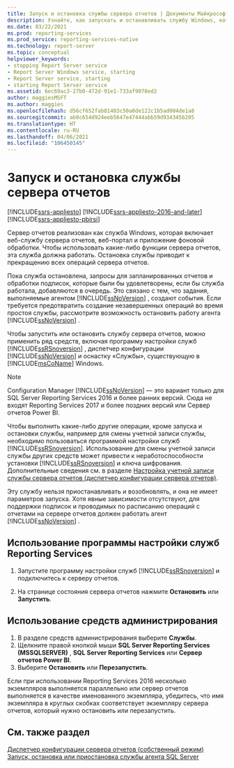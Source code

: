 ```yaml
---
title: Запуск и остановка службы сервера отчетов | Документы Майкрософт
description: Узнайте, как запускать и останавливать службу Windows, которая включает в себя веб-службу сервера отчетов, веб-портал и приложение фоновой обработки.
ms.date: 03/22/2021
ms.prod: reporting-services
ms.prod_service: reporting-services-native
ms.technology: report-server
ms.topic: conceptual
helpviewer_keywords:
- stopping Report Server service
- Report Server Windows service, starting
- Report Server service, starting
- starting Report Server service
ms.assetid: 6ec69ac3-27b0-472d-91e1-733af9078ed2
author: maggiesMSFT
ms.author: maggies
ms.openlocfilehash: d56cf652fab81403c50a0de122c1b5ad004de1a8
ms.sourcegitcommit: ab0c654d924eeb5647e47444abb59d934345b205
ms.translationtype: HT
ms.contentlocale: ru-RU
ms.lasthandoff: 04/06/2021
ms.locfileid: "106450145"
---
```

# <a name="start-and-stop-the-report-server-service"></a>Запуск и остановка службы сервера отчетов

[!INCLUDE[ssrs-appliesto](../../includes/ssrs-appliesto.md)] [!INCLUDE[ssrs-appliesto-2016-and-later](../../includes/ssrs-appliesto-2016-and-later.md)] [!INCLUDE[ssrs-appliesto-pbirsi](../../includes/ssrs-appliesto-pbirs.md)]

  Сервер отчетов реализован как служба Windows, которая включает веб-службу сервера отчетов, веб-портал и приложение фоновой обработки. Чтобы использовать какие-либо функции сервера отчетов, эта служба должна работать. Остановка службы приводит к прекращению всех операций сервера отчетов.  
  
 Пока служба остановлена, запросы для запланированных отчетов и обработки подписок, которые были бы удовлетворены, если бы служба работала, добавляются в очередь. Это связано с тем, что задания, выполняемые агентом [!INCLUDE[ssNoVersion](../../includes/ssnoversion-md.md)] , создают события. Если требуется предотвратить создание незавершенных операций во время простоя службы, рассмотрите возможность остановить работу агента [!INCLUDE[ssNoVersion](../../includes/ssnoversion-md.md)] .  
  
 Чтобы запустить или остановить службу сервера отчетов, можно применить ряд средств, включая программу настройки служб [!INCLUDE[ssRSnoversion](../../includes/ssrsnoversion-md.md)] , диспетчер конфигурации [!INCLUDE[ssNoVersion](../../includes/ssnoversion-md.md)] и оснастку «Службы», существующую в [!INCLUDE[msCoName](../../includes/msconame-md.md)] Windows.  
  
> [!NOTE]
> Configuration Manager [!INCLUDE[ssNoVersion](../../includes/ssnoversion-md.md)] — это вариант только для SQL Server Reporting Services 2016 и более ранних версий. Сюда не входят Reporting Services 2017 и более поздних версий или Сервер отчетов Power BI.
  
 Чтобы выполнить какие-либо другие операции, кроме запуска и остановки службы, например для смены учетной записи службы, необходимо пользоваться программой настройки служб [!INCLUDE[ssRSnoversion](../../includes/ssrsnoversion-md.md)]. Использование для смены учетной записи службы других средств может привести к неработоспособности установки [!INCLUDE[ssRSnoversion](../../includes/ssrsnoversion-md.md)] и ключа шифрования. Дополнительные сведения см. в разделе [Настройка учетной записи службы сервера отчетов (диспетчер конфигурации сервера отчетов)](../../reporting-services/install-windows/configure-the-report-server-service-account-ssrs-configuration-manager.md).  
  
 Эту службу нельзя приостанавливать и возобновлять, и она не имеет параметров запуска. Хотя явные зависимости отсутствуют, для поддержки подписок и проводимых по расписанию операций с отчетами на сервере отчетов должен работать агент [!INCLUDE[ssNoVersion](../../includes/ssnoversion-md.md)] .  
  
## <a name="use-the-reporting-services-configuration-tool"></a>Использование программы настройки служб Reporting Services  
  
1. Запустите программу настройки служб [!INCLUDE[ssRSnoversion](../../includes/ssrsnoversion-md.md)] и подключитесь к серверу отчетов.  
  
2. На странице состояния сервера отчетов нажмите **Остановить** или **Запустить**.  
  
## <a name="use-administrative-tools"></a>Использование средств администрирования  

1. В разделе средств администрирования выберите **Службы**.
2. Щелкните правой кнопкой мыши **SQL Server Reporting Services (MSSQLSERVER)** , **SQL Server Reporting Services** или **Сервер отчетов Power BI**.
3. Выберите **Остановить** или **Перезапустить**.

  
Если при использовании Reporting Services 2016 несколько экземпляров выполняется параллельно или сервер отчетов выполняется в качестве именованного экземпляра, убедитесь, что имя экземпляра в круглых скобках соответствует экземпляру сервера отчетов, который нужно остановить или перезапустить.  

  
## <a name="see-also"></a>См. также раздел  
 [Диспетчер конфигурации сервера отчетов (собственный режим)](../../reporting-services/install-windows/reporting-services-configuration-manager-native-mode.md)   
 [Запуск, остановка или приостановка службы агента SQL Server](../../ssms/agent/start-stop-or-pause-the-sql-server-agent-service.md)  
  
